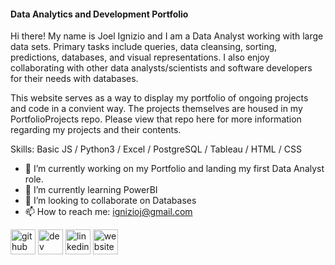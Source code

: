 #### Data Analytics and Development Portfolio
Hi there!  My name is Joel Ignizio and I am a Data Analyst working with large data sets.  Primary tasks include queries, data cleansing, sorting, predictions, databases, and visual representations. I also enjoy collaborating with other data analysts/scientists and software developers for their needs with databases. 

This website serves as a way to display my portfolio of ongoing projects and code in a convient way. The projects themselves are housed in my PortfolioProjects repo.  Please view that repo here for more information regarding my projects and their contents.

Skills: Basic JS / Python3 / Excel / PostgreSQL / Tableau / HTML / CSS 

- 🔭 I’m currently working on my Portfolio and landing my first Data Analyst role.  
- 🌱 I’m currently learning PowerBI 
- 👯 I’m looking to collaborate on Databases  
- 📫 How to reach me: ignizioj@gmail.com 


[<img src='https://cdn.jsdelivr.net/npm/simple-icons@3.0.1/icons/github.svg' alt='github' height='40'>](https://github.com/https://github.com/ignizioj)  [<img src='https://cdn.jsdelivr.net/npm/simple-icons@3.0.1/icons/dev-dot-to.svg' alt='dev' height='40'>](https://dev.to/Ignizioj)  [<img src='https://cdn.jsdelivr.net/npm/simple-icons@3.0.1/icons/linkedin.svg' alt='linkedin' height='40'>](https://www.linkedin.com/in/https://www.linkedin.com/in/joel-ignizio-979684b3//)  [<img src='https://cdn.jsdelivr.net/npm/simple-icons@3.0.1/icons/icloud.svg' alt='website' height='40'>](https://ignizioj.github.io/PortfolioWebsite.github.io/)  

